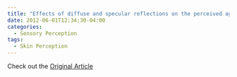 ```yaml
---
title: "Effects of diffuse and specular reflections on the perceived age of facial skin"
date: 2012-06-01T12:34:30-04:00
categories:
  - Sensory Perception
tags:
  - Skin Perception
---
```




Check out the [Original Article][URL] 

[URL]:   https://doi.org/10.1007/s10043-012-0028-4